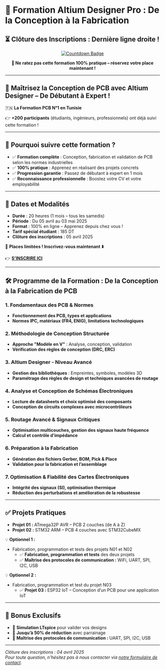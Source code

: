# 🚀 Formation Altium Designer Pro : De la Conception à la Fabrication

## ⏳ Clôture des Inscriptions : Dernière ligne droite !

<p align="center">
  <a href="https://forms.gle/c9tp1nLhp7pw3yxU7" target="_blank">
    <img src="https://img.shields.io/endpoint?url=https://countdown-app-nenz.onrender.com/api" alt="Countdown Badge" />
  </a>
</p>

<p align="center"><strong>📅 Ne ratez pas cette formation 100% pratique – réservez votre place maintenant !</strong></p>


---

## 🔧 Maîtrisez la Conception de PCB avec Altium Designer – De Débutant à Expert !

🇹🇳 **La Formation PCB N°1 en Tunisie**

👉 **+200 participants** (étudiants, ingénieurs, professionnels) ont déjà suivi cette formation !

---

## 🎯 Pourquoi suivre cette formation ?

- ✅ **Formation complète** : Conception, fabrication et validation de PCB selon les normes industrielles  
- ✅ **100% pratique** : Apprenez en réalisant des projets concrets  
- ✅ **Progression garantie** : Passez de débutant à expert en 1 mois  
- ✅ **Reconnaissance professionnelle** : Boostez votre CV et votre employabilité  

---

## 📅 Dates et Modalités

- **Durée** : 20 heures (1 mois – tous les samedis)  
- **Période** : Du 05 avril au 03 mai 2025
- **Format** : 100% en ligne – Apprenez depuis chez vous !  
- **Tarif spécial étudiant** : 185 DT
- **Clôture des inscriptions** : 05 avril 2025

🚀 **Places limitées ! Inscrivez-vous maintenant ⬇️**

👉 [**S'INSCRIRE ICI**](https://forms.gle/c9tp1nLhp7pw3yxU7)

---

## 🛠️ Programme de la Formation : De la Conception à la Fabrication de PCB

### 1. Fondamentaux des PCB & Normes
- **Fonctionnement des PCB, types et applications**  
- **Normes IPC, matériaux (FR4, ENIG), limitations technologiques**

### 2. Méthodologie de Conception Structurée
- **Approche "Modèle en V"** : Analyse, conception, validation  
- **Vérification des règles de conception (DRC, ERC)**

### 3. Altium Designer - Niveau Avancé
- **Gestion des bibliothèques** : Empreintes, symboles, modèles 3D  
- **Paramétrage des règles de design et techniques avancées de routage**

### 4. Analyse et Conception de Schémas Électroniques
- **Lecture de datasheets et choix optimisé des composants**  
- **Conception de circuits complexes avec microcontrôleurs**

### 5. Routage Avancé & Signaux Critiques
- **Optimisation multicouches, gestion des signaux haute fréquence**  
- **Calcul et contrôle d’impédance**

### 6. Préparation à la Fabrication
- **Génération des fichiers Gerber, BOM, Pick & Place**  
- **Validation pour la fabrication et l’assemblage**

### 7. Optimisation & Fiabilité des Cartes Électroniques
- **Intégrité des signaux (SI), optimisation thermique**  
- **Réduction des perturbations et amélioration de la robustesse**

---

## ✅ Projets Pratiques

- **Projet 01 :** ATmega32P AVR – PCB 2 couches (de A à Z)  
- **Projet 02 :** STM32 ARM – PCB 4 couches avec STM32CubeMX  

💡 **Optionnel 1 :**  
- Fabrication, programmation et tests des projets N01 et N02  
  - ✅ **Fabrication, programmation et tests** des deux projets  
  - ✅ **Maîtrise des protocoles de communication :** WiFi, UART, SPI, I2C, USB  

💡 **Optionnel 2 :**  
- Fabrication, programmation et test du projet N03  
  - ✅ **Projet 03 :** ESP32 IoT – Conception d’un PCB pour une application IoT  

---

## 🎁 Bonus Exclusifs

- 🎯 **Simulation LTspice** pour valider vos designs  
- 🎯 **Jusqu’à 50% de réduction** avec parrainage  
- 🎯 **Maîtrise des protocoles de communication :** UART, SPI, I2C, USB  

---

*Clôture des inscriptions : 04 avril 2025*  
*Pour toute question, n'hésitez pas à nous contacter via [notre formulaire de contact](https://forms.gle/c9tp1nLhp7pw3yxU7).*
